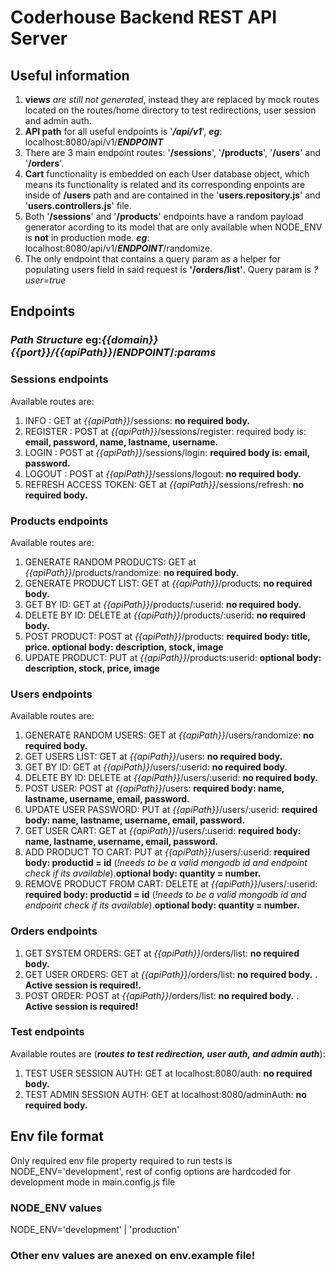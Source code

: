 # Coderhouse Backend REST API Server

## Useful information

1. **views** _are still not generated_, instead they are replaced by mock routes located on the routes/home directory to test redirections, user session and admin auth.
2. **API path** for all useful endpoints is '**_/api/v1_**', **_eg_**: localhost:8080/api/v1/**_ENDPOINT_**
3. There are 3 main endpoint routes: '**/sessions**', '**/products**', '**/users**' and '**/orders**'.
4. **Cart** functionality is embedded on each User database object, which means its functionality is related and its corresponding enpoints are inside of **/users** path and are contained in the '**users.repository.js**' and '**users.controllers.js**' file.
5. Both '**/sessions**' and '**/products**' endpoints have a random payload generator acording to its model that are only available when NODE_ENV is **not** in production mode. **_eg_**: localhost:8080/api/v1/**_ENDPOINT_**/randomize.
6. The only endpoint that contains a query param as a helper for populating users field in said request is **'/orders/list'**. Query param is _?user=true_

## Endpoints

### **_Path Structure_** eg:_{{domain}}{{port}}/{{apiPath}}_/**_ENDPOINT_**/_:params_

### Sessions endpoints

Available routes are:

1. INFO : GET at _{{apiPath}}_/sessions: **no required body.**
2. REGISTER : POST at _{{apiPath}}_/sessions/register: required body is: **email, password, name, lastname, username.**
3. LOGIN : POST at _{{apiPath}}_/sessions/login: **required body is: email, password.**
4. LOGOUT : POST at _{{apiPath}}_/sessions/logout: **no required body.**
5. REFRESH ACCESS TOKEN: GET at _{{apiPath}}_/sessions/refresh: **no required body.**

### Products endpoints

Available routes are:

1. GENERATE RANDOM PRODUCTS: GET at _{{apiPath}}_/products/randomize: **no required body.**
2. GENERATE PRODUCT LIST: GET at _{{apiPath}}_/products: **no required body.**
3. GET BY ID: GET at _{{apiPath}}_/products/:userid: **no required body.**
4. DELETE BY ID: DELETE at _{{apiPath}}_/products/:userid: **no required body.**
5. POST PRODUCT: POST at _{{apiPath}}_/products: **required body: title, price. optional body: description, stock, image**
6. UPDATE PRODUCT: PUT at _{{apiPath}}_/products:userid: **optional body: description, stock, price, image**

### Users endpoints

Available routes are:

1. GENERATE RANDOM USERS: GET at _{{apiPath}}_/users/randomize: **no required body.**
2. GET USERS LIST: GET at _{{apiPath}}_/users: **no required body.**
3. GET BY ID: GET at _{{apiPath}}_/users/:userid: **no required body.**
4. DELETE BY ID: DELETE at _{{apiPath}}_/users/:userid: **no required body.**
5. POST USER: POST at _{{apiPath}}_/users: **required body: name, lastname, username, email, password.**
6. UPDATE USER PASSWORD: PUT at _{{apiPath}}_/users/:userid: **required body: name, lastname, username, email, password.**
7. GET USER CART: GET at _{{apiPath}}_/users/:userid: **required body: name, lastname, username, email, password.**
8. ADD PRODUCT TO CART: PUT at _{{apiPath}}_/users/:userid: **required body: productid = id**   (_!needs to be a valid mongodb id and endpoint check if its available_).**optional body: quantity = number.**
9. REMOVE PRODUCT FROM CART: DELETE at _{{apiPath}}_/users/:userid: **required body: productid = id**   (_!needs to be a valid mongodb id and endpoint check if its available_).**optional body: quantity = number.**

### Orders endpoints

1. GET SYSTEM ORDERS: GET at _{{apiPath}}_/orders/list: **no required body.**
2. GET USER ORDERS: GET at _{{apiPath}}_/orders/list: **no required body.**  \. **Active session is required!.**
3. POST ORDER: POST at _{{apiPath}}_/orders/list: **no required body.** \. **Active session is required!**

### Test endpoints

Available routes are (**_routes to test redirection, user auth, and admin auth_**):

1. TEST USER SESSION AUTH: GET at localhost:8080/auth: **no required body.**
2. TEST ADMIN SESSION AUTH: GET at localhost:8080/adminAuth: **no required body.**

## Env file format

Only required env file property required to run tests is NODE_ENV='development', rest of config options are hardcoded for development mode in main.config.js file

### NODE_ENV values

NODE_ENV='development' | 'production'

### **Other env values are anexed on env.example file!**
